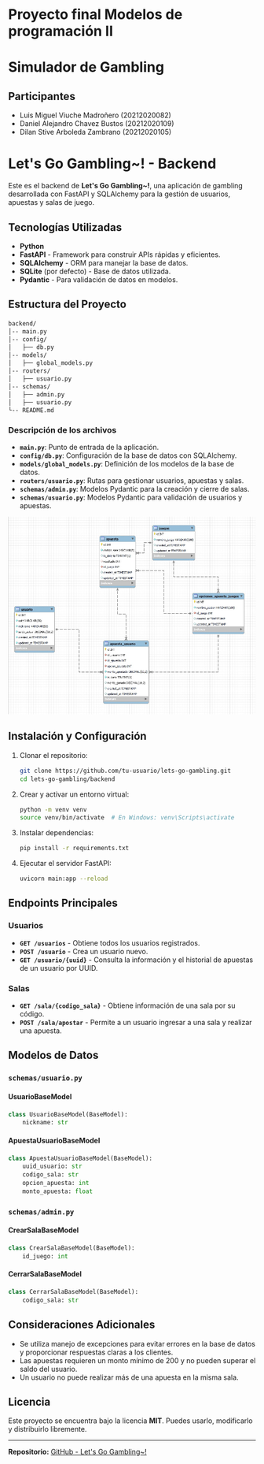 # Proyecto final Modelos de programación II
# Simulador de Gambling

## Participantes
- Luis Miguel Viuche Madroñero (20212020082)
- Daniel Alejandro Chavez Bustos (20212020109)
- Dilan Stive Arboleda Zambrano (20212020105)


# Let's Go Gambling\~! - Backend

Este es el backend de **Let's Go Gambling\~!**, una aplicación de gambling desarrollada con FastAPI y SQLAlchemy para la gestión de usuarios, apuestas y salas de juego.

## Tecnologías Utilizadas

- **Python**
- **FastAPI** - Framework para construir APIs rápidas y eficientes.
- **SQLAlchemy** - ORM para manejar la base de datos.
- **SQLite** (por defecto) - Base de datos utilizada.
- **Pydantic** - Para validación de datos en modelos.

## Estructura del Proyecto

```
backend/
│-- main.py
│-- config/
│   ├── db.py
│-- models/
│   ├── global_models.py
│-- routers/
│   ├── usuario.py
│-- schemas/
│   ├── admin.py
│   ├── usuario.py
└-- README.md
```

### Descripción de los archivos

- **`main.py`**: Punto de entrada de la aplicación.
- **`config/db.py`**: Configuración de la base de datos con SQLAlchemy.
- **`models/global_models.py`**: Definición de los modelos de la base de datos.
- **`routers/usuario.py`**: Rutas para gestionar usuarios, apuestas y salas.
- **`schemas/admin.py`**: Modelos Pydantic para la creación y cierre de salas.
- **`schemas/usuario.py`**: Modelos Pydantic para validación de usuarios y apuestas.


![Diagrama back](assets/diagramaback.jpeg)


## Instalación y Configuración

1. Clonar el repositorio:

   ```sh
   git clone https://github.com/tu-usuario/lets-go-gambling.git
   cd lets-go-gambling/backend
   ```

2. Crear y activar un entorno virtual:

   ```sh
   python -m venv venv
   source venv/bin/activate  # En Windows: venv\Scripts\activate
   ```

3. Instalar dependencias:

   ```sh
   pip install -r requirements.txt
   ```

4. Ejecutar el servidor FastAPI:

   ```sh
   uvicorn main:app --reload
   ```

## Endpoints Principales

### Usuarios

- **`GET /usuarios`** - Obtiene todos los usuarios registrados.
- **`POST /usuario`** - Crea un usuario nuevo.
- **`GET /usuario/{uuid}`** - Consulta la información y el historial de apuestas de un usuario por UUID.

### Salas

- **`GET /sala/{codigo_sala}`** - Obtiene información de una sala por su código.
- **`POST /sala/apostar`** - Permite a un usuario ingresar a una sala y realizar una apuesta.

## Modelos de Datos

### `schemas/usuario.py`

#### **UsuarioBaseModel**

```python
class UsuarioBaseModel(BaseModel):
    nickname: str
```

#### **ApuestaUsuarioBaseModel**

```python
class ApuestaUsuarioBaseModel(BaseModel):
    uuid_usuario: str
    codigo_sala: str
    opcion_apuesta: int
    monto_apuesta: float
```

### `schemas/admin.py`

#### **CrearSalaBaseModel**

```python
class CrearSalaBaseModel(BaseModel):
    id_juego: int
```

#### **CerrarSalaBaseModel**

```python
class CerrarSalaBaseModel(BaseModel):
    codigo_sala: str
```

## Consideraciones Adicionales

- Se utiliza manejo de excepciones para evitar errores en la base de datos y proporcionar respuestas claras a los clientes.
- Las apuestas requieren un monto mínimo de 200 y no pueden superar el saldo del usuario.
- Un usuario no puede realizar más de una apuesta en la misma sala.

## Licencia

Este proyecto se encuentra bajo la licencia **MIT**. Puedes usarlo, modificarlo y distribuirlo libremente.

---

**Repositorio:** [GitHub - Let's Go Gambling\~!](https://github.com/tu-usuario/lets-go-gambling)

